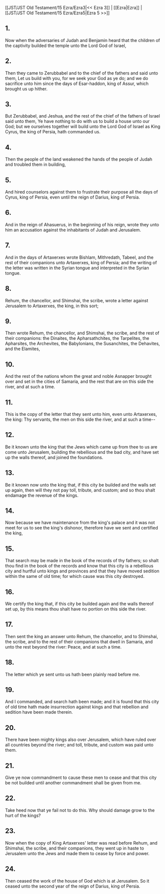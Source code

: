 [[JST/JST Old Testament/15 Ezra/Ezra3|<< Ezra 3]] | [[Ezra|Ezra]] | [[JST/JST Old Testament/15 Ezra/Ezra5|Ezra 5 >>]]
## 1.
Now when the adversaries of Judah and Benjamin heard that the children of the captivity builded the temple unto the Lord God of Israel,
## 2.
Then they came to Zerubbabel and to the chief of the fathers and said unto them, Let us build with you, for we seek your God as ye do; and we do sacrifice unto him since the days of Esar-haddon, king of Assur, which brought us up hither.
## 3.
But Zerubbabel, and Jeshua, and the rest of the chief of the fathers of Israel said unto them, Ye have nothing to do with us to build a house unto our God; but we ourselves together will build unto the Lord God of Israel as King Cyrus, the king of Persia, hath commanded us.
## 4.
Then the people of the land weakened the hands of the people of Judah and troubled them in building,
## 5.
And hired counselors against them to frustrate their purpose all the days of Cyrus, king of Persia, even until the reign of Darius, king of Persia.
## 6.
And in the reign of Ahasuerus, in the beginning of his reign, wrote they unto him an accusation against the inhabitants of Judah and Jerusalem.
## 7.
And in the days of Artaxerxes wrote Bishlam, Mithredath, Tabeel, and the rest of their companions unto Artaxerxes, king of Persia; and the writing of the letter was written in the Syrian tongue and interpreted in the Syrian tongue.
## 8.
Rehum, the chancellor, and Shimshai, the scribe, wrote a letter against Jerusalem to Artaxerxes, the king, in this sort;
## 9.
Then wrote Rehum, the chancellor, and Shimshai, the scribe, and the rest of their companions: the Dinaites, the Apharsathchites, the Tarpelites, the Apharsites, the Archevites, the Babylonians, the Susanchites, the Dehavites, and the Elamites,
## 10.
And the rest of the nations whom the great and noble Asnapper brought over and set in the cities of Samaria, and the rest that are on this side the river, and at such a time.
## 11.
This is the copy of the letter that they sent unto him, even unto Artaxerxes, the king: Thy servants, the men on this side the river, and at such a time\--
## 12.
Be it known unto the king that the Jews which came up from thee to us are come unto Jerusalem, building the rebellious and the bad city, and have set up the walls thereof, and joined the foundations.
## 13.
Be it known now unto the king that, if this city be builded and the walls set up again, then will they not pay toll, tribute, and custom; and so thou shalt endamage the revenue of the kings.
## 14.
Now because we have maintenance from the king\'s palace and it was not meet for us to see the king\'s dishonor, therefore have we sent and certified the king,
## 15.
That search may be made in the book of the records of thy fathers; so shalt thou find in the book of the records and know that this city is a rebellious city and hurtful unto kings and provinces and that they have moved sedition within the same of old time; for which cause was this city destroyed.
## 16.
We certify the king that, if this city be builded again and the walls thereof set up, by this means thou shalt have no portion on this side the river.
## 17.
Then sent the king an answer unto Rehum, the chancellor, and to Shimshai, the scribe, and to the rest of their companions that dwell in Samaria, and unto the rest beyond the river: Peace, and at such a time.
## 18.
The letter which ye sent unto us hath been plainly read before me.
## 19.
And I commanded, and search hath been made; and it is found that this city of old time hath made insurrection against kings and that rebellion and sedition have been made therein.
## 20.
There have been mighty kings also over Jerusalem, which have ruled over all countries beyond the river; and toll, tribute, and custom was paid unto them.
## 21.
Give ye now commandment to cause these men to cease and that this city be not builded until another commandment shall be given from me.
## 22.
Take heed now that ye fail not to do this. Why should damage grow to the hurt of the kings?
## 23.
Now when the copy of King Artaxerxes\' letter was read before Rehum, and Shimshai, the scribe, and their companions, they went up in haste to Jerusalem unto the Jews and made them to cease by force and power.
## 24.
Then ceased the work of the house of God which is at Jerusalem. So it ceased unto the second year of the reign of Darius, king of Persia.

